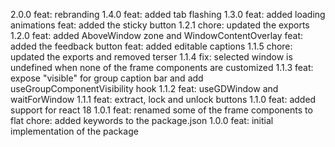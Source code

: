 2.0.0
feat: rebranding
1.4.0
feat: added tab flashing
1.3.0
feat: added loading animations
feat: added the sticky button
1.2.1
chore: updated the exports
1.2.0
feat: added AboveWindow zone and WindowContentOverlay
feat: added the feedback button
feat: added editable captions
1.1.5
chore: updated the exports and removed terser
1.1.4
fix: selected window is undefined when none of the frame components are customized
1.1.3
feat: expose "visible" for group caption bar and add useGroupComponentVisibility hook
1.1.2
feat: useGDWindow and waitForWindow
1.1.1
feat: extract, lock and unlock buttons
1.1.0
feat: added support for react 18
1.0.1
feat: renamed some of the frame components to flat
chore: added keywords to the package.json
1.0.0
feat: initial implementation of the package